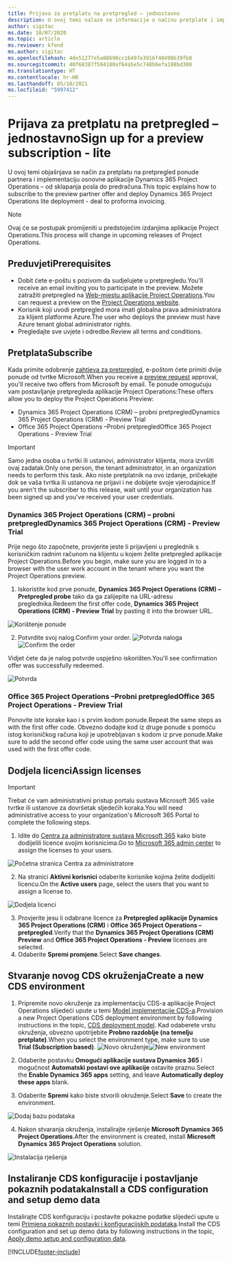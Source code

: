 ```yaml
---
title: Prijava za pretplatu na pretpregled – jednostavno
description: U ovoj temi nalaze se informacije o načinu pretplate i implementacije jednostavne aplikacije Project Operations – od sklapanja posla do predračuna.
author: sigitac
ms.date: 10/07/2020
ms.topic: article
ms.reviewer: kfend
ms.author: sigitac
ms.openlocfilehash: 4de51277e5a08690cc16497e3916f40498b39fb8
ms.sourcegitcommit: 40f68387f594180af64a5e5c748b6efa188bd300
ms.translationtype: HT
ms.contentlocale: hr-HR
ms.lasthandoff: 05/10/2021
ms.locfileid: "5997412"
---
```

# <a name="sign-up-for-a-preview-subscription---lite"></a><span data-ttu-id="2cba5-103">Prijava za pretplatu na pretpregled – jednostavno</span><span class="sxs-lookup"><span data-stu-id="2cba5-103">Sign up for a preview subscription - lite</span></span> 

<span data-ttu-id="2cba5-104">U ovoj temi objašnjava se način za pretplatu na pretpregled ponude partnera i implementaciju osnovne aplikacije Dynamics 365 Project Operations – od sklapanja posla do predračuna.</span><span class="sxs-lookup"><span data-stu-id="2cba5-104">This topic explains how to subscribe to the preview partner offer and deploy Dynamics 365 Project Operations lite deployment - deal to proforma invoicing.</span></span>

> [!NOTE]
> <span data-ttu-id="2cba5-105">Ovaj će se postupak promijeniti u predstojećim izdanjima aplikacije Project Operations.</span><span class="sxs-lookup"><span data-stu-id="2cba5-105">This process will change in upcoming releases of Project Operations.</span></span>

## <a name="prerequisites"></a><span data-ttu-id="2cba5-106">Preduvjeti</span><span class="sxs-lookup"><span data-stu-id="2cba5-106">Prerequisites</span></span>

- <span data-ttu-id="2cba5-107">Dobit ćete e-poštu s pozivom da sudjelujete u pretpregledu.</span><span class="sxs-lookup"><span data-stu-id="2cba5-107">You'll receive an email inviting you to participate in the preview.</span></span> <span data-ttu-id="2cba5-108">Možete zatražiti pretpregled na [Web-mjestu aplikacije Project Operations](https://dynamics.microsoft.com/en-us/project-operations/overview/).</span><span class="sxs-lookup"><span data-stu-id="2cba5-108">You can request a preview on the [Project Operations website](https://dynamics.microsoft.com/en-us/project-operations/overview/).</span></span>
- <span data-ttu-id="2cba5-109">Korisnik koji uvodi pretpregled mora imati globalna prava administratora za klijent platforme Azure.</span><span class="sxs-lookup"><span data-stu-id="2cba5-109">The user who deploys the preview must have Azure tenant global administrator rights.</span></span>
- <span data-ttu-id="2cba5-110">Pregledajte sve uvjete i odredbe.</span><span class="sxs-lookup"><span data-stu-id="2cba5-110">Review all terms and conditions.</span></span>

## <a name="subscribe"></a><span data-ttu-id="2cba5-111">Pretplata</span><span class="sxs-lookup"><span data-stu-id="2cba5-111">Subscribe</span></span>

<span data-ttu-id="2cba5-112">Kada primite odobrenje [zahtjeva za pretpregled](https://forms.office.com/FormsPro/Pages/ResponsePage.aspx?id=v4j5cvGGr0GRqy180BHbR56j8lZs0FdAvwT75_WNFyxUMkRDV1NYQU5TNjE2VjhKOVBUNVg2R0s1NC4u), e-poštom ćete primiti dvije ponude od tvrtke Microsoft.</span><span class="sxs-lookup"><span data-stu-id="2cba5-112">When you receive a [preview request](https://forms.office.com/FormsPro/Pages/ResponsePage.aspx?id=v4j5cvGGr0GRqy180BHbR56j8lZs0FdAvwT75_WNFyxUMkRDV1NYQU5TNjE2VjhKOVBUNVg2R0s1NC4u) approval, you'll receive two offers from Microsoft by email.</span></span> <span data-ttu-id="2cba5-113">Te ponude omogućuju vam postavljanje pretpregleda aplikacije Project Operations:</span><span class="sxs-lookup"><span data-stu-id="2cba5-113">These offers allow you to deploy the Project Operations Preview:</span></span>

- <span data-ttu-id="2cba5-114">Dynamics 365 Project Operations (CRM) – probni pretpregled</span><span class="sxs-lookup"><span data-stu-id="2cba5-114">Dynamics 365 Project Operations (CRM) - Preview Trial</span></span>
- <span data-ttu-id="2cba5-115">Office 365 Project Operations –Probni pretpregled</span><span class="sxs-lookup"><span data-stu-id="2cba5-115">Office 365 Project Operations - Preview Trial</span></span>

> [!IMPORTANT]
> <span data-ttu-id="2cba5-116">Samo jedna osoba u tvrtki ili ustanovi, administrator klijenta, mora izvršiti ovaj zadatak.</span><span class="sxs-lookup"><span data-stu-id="2cba5-116">Only one person, the tenant administrator, in an organization needs to perform this task.</span></span> <span data-ttu-id="2cba5-117">Ako niste pretplatnik na ovo izdanje, pričekajte dok se vaša tvrtka ili ustanova ne prijavi i ne dobijete svoje vjerodajnice.</span><span class="sxs-lookup"><span data-stu-id="2cba5-117">If you aren't the subscriber to this release, wait until your organization has been signed up and you've received your user credentials.</span></span>

### <a name="dynamics-365-project-operations-crm---preview-trial"></a><span data-ttu-id="2cba5-118">Dynamics 365 Project Operations (CRM) – probni pretpregled</span><span class="sxs-lookup"><span data-stu-id="2cba5-118">Dynamics 365 Project Operations (CRM) - Preview Trial</span></span> 

<span data-ttu-id="2cba5-119">Prije nego što započnete, provjerite jeste li prijavljeni u preglednik s korisničkim radnim računom na klijentu u kojem želite pretpregled aplikacije Project Operations.</span><span class="sxs-lookup"><span data-stu-id="2cba5-119">Before you begin, make sure you are logged in to a browser with the user work account in the tenant where you want the Project Operations preview.</span></span>

1. <span data-ttu-id="2cba5-120">Iskoristite kod prve ponude, **Dynamics 365 Project Operations (CRM) – Pretpregled probe** tako da ga zalijepite na URL-adresu preglednika.</span><span class="sxs-lookup"><span data-stu-id="2cba5-120">Redeem the first offer code, **Dynamics 365 Project Operations (CRM) - Preview Trial** by pasting it into the browser URL.</span></span>

![Korištenje ponude](./media/16RedeemFirstOfferNew.png)

2. <span data-ttu-id="2cba5-122">Potvrdite svoj nalog.</span><span class="sxs-lookup"><span data-stu-id="2cba5-122">Confirm your order.</span></span>
<span data-ttu-id="2cba5-123">![Potvrda naloga](./media/17ConfirmOrderNew.png)</span><span class="sxs-lookup"><span data-stu-id="2cba5-123">![Confirm the order](./media/17ConfirmOrderNew.png)</span></span>

<span data-ttu-id="2cba5-124">Vidjet ćete da je nalog potvrde uspješno iskorišten.</span><span class="sxs-lookup"><span data-stu-id="2cba5-124">You'll see confirmation offer was successfully redeemed.</span></span>

![Potvrda](./media/18OrderConfirmationNew.png)

### <a name="office-365-project-operations---preview-trial"></a><span data-ttu-id="2cba5-126">Office 365 Project Operations –Probni pretpregled</span><span class="sxs-lookup"><span data-stu-id="2cba5-126">Office 365 Project Operations - Preview Trial</span></span>

<span data-ttu-id="2cba5-127">Ponovite iste korake kao i s prvim kodom ponude.</span><span class="sxs-lookup"><span data-stu-id="2cba5-127">Repeat the same steps as with the first offer code.</span></span> <span data-ttu-id="2cba5-128">Obvezno dodajte kod iz druge ponude s pomoću istog korisničkog računa koji je upotrebljavan s kodom iz prve ponude.</span><span class="sxs-lookup"><span data-stu-id="2cba5-128">Make sure to add the second offer code using the same user account that was used with the first offer code.</span></span>

## <a name="assign-licenses"></a><span data-ttu-id="2cba5-129">Dodjela licenci</span><span class="sxs-lookup"><span data-stu-id="2cba5-129">Assign licenses</span></span>

> [!IMPORTANT]
> <span data-ttu-id="2cba5-130">Trebat će vam administrativni pristup portalu sustava Microsoft 365 vaše tvrtke ili ustanove za dovršetak sljedećih koraka.</span><span class="sxs-lookup"><span data-stu-id="2cba5-130">You will need administrative access to your organization's Microsoft 365 Portal to complete the following steps.</span></span>


1. <span data-ttu-id="2cba5-131">Idite do [Centra za administratore sustava Microsoft 365](https://portal.office.com/) kako biste dodijelili licence svojim korisnicima.</span><span class="sxs-lookup"><span data-stu-id="2cba5-131">Go to [Microsoft 365 admin center](https://portal.office.com/) to assign the licenses to your users.</span></span>

![Početna stranica Centra za administratore](./media/14AdminPortal.png)

2. <span data-ttu-id="2cba5-133">Na stranici **Aktivni korisnici** odaberite korisnike kojima želite dodijeliti licencu.</span><span class="sxs-lookup"><span data-stu-id="2cba5-133">On the **Active users** page, select the users that you want to assign a license to.</span></span>

![Dodjela licenci](./media/15AssignLicenses.png)

3. <span data-ttu-id="2cba5-135">Provjerite jesu li odabrane licence za **Pretpregled aplikacije Dynamics 365 Project Operations (CRM)** i **Office 365 Project Operations – pretpregled**.</span><span class="sxs-lookup"><span data-stu-id="2cba5-135">Verify that the **Dynamics 365 Project Operations (CRM) Preview** and **Office 365 Project Operations - Preview** licenses are selected.</span></span> 
4. <span data-ttu-id="2cba5-136">Odaberite **Spremi promjene**.</span><span class="sxs-lookup"><span data-stu-id="2cba5-136">Select **Save changes**.</span></span>

## <a name="create-a-new-cds-environment"></a><span data-ttu-id="2cba5-137">Stvaranje novog CDS okruženja</span><span class="sxs-lookup"><span data-stu-id="2cba5-137">Create a new CDS environment</span></span>

1. <span data-ttu-id="2cba5-138">Pripremite novo okruženje za implementaciju CDS-a aplikacije Project Operations slijedeći upute u temi [Model implementacije CDS-a](lite-deployment.md).</span><span class="sxs-lookup"><span data-stu-id="2cba5-138">Provision a new Project Operations CDS deployment environment by following instructions in the topic, [CDS deployment model](lite-deployment.md).</span></span> <span data-ttu-id="2cba5-139">Kad odaberete vrstu okruženja, obvezno upotrijebite **Probno razdoblje (na temelju pretplate)**.</span><span class="sxs-lookup"><span data-stu-id="2cba5-139">When you select the environment type, make sure to use **Trial (Subscription based)**.</span></span>
<span data-ttu-id="2cba5-140">![Novo okruženje](./media/19CreateEnvironment.png)</span><span class="sxs-lookup"><span data-stu-id="2cba5-140">![New environment](./media/19CreateEnvironment.png)</span></span>

2. <span data-ttu-id="2cba5-141">Odaberite postavku **Omogući aplikacije sustava Dynamics 365** i mogućnost **Automatski postavi ove aplikacije** ostavite praznu.</span><span class="sxs-lookup"><span data-stu-id="2cba5-141">Select the **Enable Dynamics 365 apps** setting, and leave **Automatically deploy these apps** blank.</span></span>  
3. <span data-ttu-id="2cba5-142">Odaberite **Spremi** kako biste stvorili okruženje.</span><span class="sxs-lookup"><span data-stu-id="2cba5-142">Select **Save** to create the environment.</span></span>

![Dodaj bazu podataka](./media/20CreateEnvironment1.png)

4. <span data-ttu-id="2cba5-144">Nakon stvaranja okruženja, instalirajte rješenje **Microsoft Dynamics 365 Project Operations**.</span><span class="sxs-lookup"><span data-stu-id="2cba5-144">After the environment is created, install **Microsoft Dynamics 365 Project Operations** solution.</span></span> 

![Instalacija rješenja](./media/21InstallSolution.png)

## <a name="install-a-cds-configuration-and-setup-demo-data"></a><span data-ttu-id="2cba5-146">Instaliranje CDS konfiguracije i postavljanje pokaznih podataka</span><span class="sxs-lookup"><span data-stu-id="2cba5-146">Install a CDS configuration and setup demo data</span></span>

<span data-ttu-id="2cba5-147">Instalirajte CDS konfiguraciju i postavite pokazne podatke slijedeći upute u temi [Primjena pokaznih postavki i konfiguracijskih podataka](lite-apply-demo-setup-config-data.md).</span><span class="sxs-lookup"><span data-stu-id="2cba5-147">Install the CDS configuration and set up demo data by following instructions in the topic, [Apply demo setup and configuration data](lite-apply-demo-setup-config-data.md).</span></span>


[!INCLUDE[footer-include](../includes/footer-banner.md)]